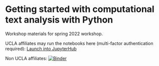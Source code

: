# Getting started with computational text analysis with Python

Workshop materials for spring 2022 workshop.


UCLA affiliates may run the notebooks here (multi-factor authentication required): <a href="https://jupyter.idre.ucla.edu/hub/user-redirect/git-pull?repo=https%3A%2F%2Fgithub.com%2Felfdickson%2FIntro-to-text-analysis-2022&urlpath=lab%2Ftree%2FIntro-to-text-analysis-2022%2FIntro-to-text-analysis.ipynb&branch=main">Launch into JupyterHub</a>

Non UCLA affiliates: [![Binder](https://mybinder.org/badge_logo.svg)](https://mybinder.org/v2/gh/elfdickson/Intro-to-text-analysis-2022/HEAD)
